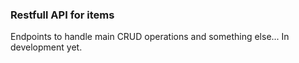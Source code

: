 ### Restfull API for items
Endpoints to handle main CRUD operations and something else...
In development yet.